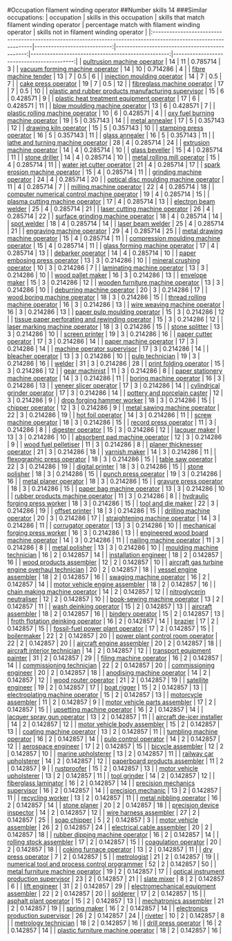 #Occupation filament winding operator
##Number skills 14
###Similar occupations:
| occupation                                                                                                      |   skills in this occupation |   skills that match filament winding operator |   percentage match with filament winding operator |   skills not in filament winding operator |
|:----------------------------------------------------------------------------------------------------------------|----------------------------:|----------------------------------------------:|--------------------------------------------------:|------------------------------------------:|
| [pultrusion machine operator](pultrusion_machine_operator.md)                                                   |                          14 |                                            11 |                                          0.785714 |                                         3 |
| [vacuum forming machine operator](vacuum_forming_machine_operator.md)                                           |                          14 |                                            10 |                                          0.714286 |                                         4 |
| [fibre machine tender](fibre_machine_tender.md)                                                                 |                          13 |                                             7 |                                          0.5      |                                         6 |
| [injection moulding operator](injection_moulding_operator.md)                                                   |                          14 |                                             7 |                                          0.5      |                                         7 |
| [cake press operator](cake_press_operator.md)                                                                   |                          19 |                                             7 |                                          0.5      |                                        12 |
| [fibreglass machine operator](fibreglass_machine_operator.md)                                                   |                          17 |                                             7 |                                          0.5      |                                        10 |
| [plastic and rubber products manufacturing supervisor](plastic_and_rubber_products_manufacturing_supervisor.md) |                          15 |                                             6 |                                          0.428571 |                                         9 |
| [plastic heat treatment equipment operator](plastic_heat_treatment_equipment_operator.md)                       |                          17 |                                             6 |                                          0.428571 |                                        11 |
| [blow moulding machine operator](blow_moulding_machine_operator.md)                                             |                          13 |                                             6 |                                          0.428571 |                                         7 |
| [plastic rolling machine operator](plastic_rolling_machine_operator.md)                                         |                          10 |                                             6 |                                          0.428571 |                                         4 |
| [oxy fuel burning machine operator](oxy_fuel_burning_machine_operator.md)                                       |                          19 |                                             5 |                                          0.357143 |                                        14 |
| [metal annealer](metal_annealer.md)                                                                             |                          17 |                                             5 |                                          0.357143 |                                        12 |
| [drawing kiln operator](drawing_kiln_operator.md)                                                               |                          15 |                                             5 |                                          0.357143 |                                        10 |
| [stamping press operator](stamping_press_operator.md)                                                           |                          16 |                                             5 |                                          0.357143 |                                        11 |
| [glass annealer](glass_annealer.md)                                                                             |                          16 |                                             5 |                                          0.357143 |                                        11 |
| [lathe and turning machine operator](lathe_and_turning_machine_operator.md)                                     |                          28 |                                             4 |                                          0.285714 |                                        24 |
| [extrusion machine operator](extrusion_machine_operator.md)                                                     |                          14 |                                             4 |                                          0.285714 |                                        10 |
| [glass beveller](glass_beveller.md)                                                                             |                          15 |                                             4 |                                          0.285714 |                                        11 |
| [stone driller](stone_driller.md)                                                                               |                          14 |                                             4 |                                          0.285714 |                                        10 |
| [metal rolling mill operator](metal_rolling_mill_operator.md)                                                   |                          15 |                                             4 |                                          0.285714 |                                        11 |
| [water jet cutter operator](water_jet_cutter_operator.md)                                                       |                          21 |                                             4 |                                          0.285714 |                                        17 |
| [spark erosion machine operator](spark_erosion_machine_operator.md)                                             |                          15 |                                             4 |                                          0.285714 |                                        11 |
| [grinding machine operator](grinding_machine_operator.md)                                                       |                          24 |                                             4 |                                          0.285714 |                                        20 |
| [optical disc moulding machine operator](optical_disc_moulding_machine_operator.md)                             |                          11 |                                             4 |                                          0.285714 |                                         7 |
| [milling machine operator](milling_machine_operator.md)                                                         |                          22 |                                             4 |                                          0.285714 |                                        18 |
| [computer numerical control machine operator](computer_numerical_control_machine_operator.md)                   |                          19 |                                             4 |                                          0.285714 |                                        15 |
| [plasma cutting machine operator](plasma_cutting_machine_operator.md)                                           |                          17 |                                             4 |                                          0.285714 |                                        13 |
| [electron beam welder](electron_beam_welder.md)                                                                 |                          25 |                                             4 |                                          0.285714 |                                        21 |
| [laser cutting machine operator](laser_cutting_machine_operator.md)                                             |                          26 |                                             4 |                                          0.285714 |                                        22 |
| [surface grinding machine operator](surface_grinding_machine_operator.md)                                       |                          18 |                                             4 |                                          0.285714 |                                        14 |
| [spot welder](spot_welder.md)                                                                                   |                          18 |                                             4 |                                          0.285714 |                                        14 |
| [laser beam welder](laser_beam_welder.md)                                                                       |                          25 |                                             4 |                                          0.285714 |                                        21 |
| [engraving machine operator](engraving_machine_operator.md)                                                     |                          29 |                                             4 |                                          0.285714 |                                        25 |
| [metal drawing machine operator](metal_drawing_machine_operator.md)                                             |                          15 |                                             4 |                                          0.285714 |                                        11 |
| [compression moulding machine operator](compression_moulding_machine_operator.md)                               |                          15 |                                             4 |                                          0.285714 |                                        11 |
| [glass forming machine operator](glass_forming_machine_operator.md)                                             |                          17 |                                             4 |                                          0.285714 |                                        13 |
| [debarker operator](debarker_operator.md)                                                                       |                          14 |                                             4 |                                          0.285714 |                                        10 |
| [paper embosing press operator](paper_embosing_press_operator.md)                                               |                          13 |                                             3 |                                          0.214286 |                                        10 |
| [mineral crushing operator](mineral_crushing_operator.md)                                                       |                          10 |                                             3 |                                          0.214286 |                                         7 |
| [laminating machine operator](laminating_machine_operator.md)                                                   |                          13 |                                             3 |                                          0.214286 |                                        10 |
| [wood pallet maker](wood_pallet_maker.md)                                                                       |                          16 |                                             3 |                                          0.214286 |                                        13 |
| [envelope maker](envelope_maker.md)                                                                             |                          15 |                                             3 |                                          0.214286 |                                        12 |
| [wooden furniture machine operator](wooden_furniture_machine_operator.md)                                       |                          13 |                                             3 |                                          0.214286 |                                        10 |
| [deburring machine operator](deburring_machine_operator.md)                                                     |                          20 |                                             3 |                                          0.214286 |                                        17 |
| [wood boring machine operator](wood_boring_machine_operator.md)                                                 |                          18 |                                             3 |                                          0.214286 |                                        15 |
| [thread rolling machine operator](thread_rolling_machine_operator.md)                                           |                          16 |                                             3 |                                          0.214286 |                                        13 |
| [wire weaving machine operator](wire_weaving_machine_operator.md)                                               |                          16 |                                             3 |                                          0.214286 |                                        13 |
| [paper pulp moulding operator](paper_pulp_moulding_operator.md)                                                 |                          15 |                                             3 |                                          0.214286 |                                        12 |
| [tissue paper perforating and rewinding operator](tissue_paper_perforating_and_rewinding_operator.md)           |                          15 |                                             3 |                                          0.214286 |                                        12 |
| [laser marking machine operator](laser_marking_machine_operator.md)                                             |                          18 |                                             3 |                                          0.214286 |                                        15 |
| [stone splitter](stone_splitter.md)                                                                             |                          13 |                                             3 |                                          0.214286 |                                        10 |
| [screen printer](screen_printer.md)                                                                             |                          19 |                                             3 |                                          0.214286 |                                        16 |
| [paper cutter operator](paper_cutter_operator.md)                                                               |                          17 |                                             3 |                                          0.214286 |                                        14 |
| [paper machine operator](paper_machine_operator.md)                                                             |                          17 |                                             3 |                                          0.214286 |                                        14 |
| [machine operator supervisor](machine_operator_supervisor.md)                                                   |                          17 |                                             3 |                                          0.214286 |                                        14 |
| [bleacher operator](bleacher_operator.md)                                                                       |                          13 |                                             3 |                                          0.214286 |                                        10 |
| [pulp technician](pulp_technician.md)                                                                           |                          19 |                                             3 |                                          0.214286 |                                        16 |
| [welder](welder.md)                                                                                             |                          31 |                                             3 |                                          0.214286 |                                        28 |
| [print folding operator](print_folding_operator.md)                                                             |                          15 |                                             3 |                                          0.214286 |                                        12 |
| [gear machinist](gear_machinist.md)                                                                             |                          11 |                                             3 |                                          0.214286 |                                         8 |
| [paper stationery machine operator](paper_stationery_machine_operator.md)                                       |                          14 |                                             3 |                                          0.214286 |                                        11 |
| [boring machine operator](boring_machine_operator.md)                                                           |                          16 |                                             3 |                                          0.214286 |                                        13 |
| [veneer slicer operator](veneer_slicer_operator.md)                                                             |                          17 |                                             3 |                                          0.214286 |                                        14 |
| [cylindrical grinder operator](cylindrical_grinder_operator.md)                                                 |                          17 |                                             3 |                                          0.214286 |                                        14 |
| [pottery and porcelain caster](pottery_and_porcelain_caster.md)                                                 |                          12 |                                             3 |                                          0.214286 |                                         9 |
| [drop forging hammer worker](drop_forging_hammer_worker.md)                                                     |                          18 |                                             3 |                                          0.214286 |                                        15 |
| [chipper operator](chipper_operator.md)                                                                         |                          12 |                                             3 |                                          0.214286 |                                         9 |
| [metal sawing machine operator](metal_sawing_machine_operator.md)                                               |                          22 |                                             3 |                                          0.214286 |                                        19 |
| [hot foil operator](hot_foil_operator.md)                                                                       |                          14 |                                             3 |                                          0.214286 |                                        11 |
| [screw machine operator](screw_machine_operator.md)                                                             |                          18 |                                             3 |                                          0.214286 |                                        15 |
| [record press operator](record_press_operator.md)                                                               |                          11 |                                             3 |                                          0.214286 |                                         8 |
| [digester operator](digester_operator.md)                                                                       |                          15 |                                             3 |                                          0.214286 |                                        12 |
| [lacquer maker](lacquer_maker.md)                                                                               |                          13 |                                             3 |                                          0.214286 |                                        10 |
| [absorbent pad machine operator](absorbent_pad_machine_operator.md)                                             |                          12 |                                             3 |                                          0.214286 |                                         9 |
| [wood fuel pelletiser](wood_fuel_pelletiser.md)                                                                 |                          11 |                                             3 |                                          0.214286 |                                         8 |
| [planer thicknesser operator](planer_thicknesser_operator.md)                                                   |                          21 |                                             3 |                                          0.214286 |                                        18 |
| [varnish maker](varnish_maker.md)                                                                               |                          14 |                                             3 |                                          0.214286 |                                        11 |
| [flexographic press operator](flexographic_press_operator.md)                                                   |                          18 |                                             3 |                                          0.214286 |                                        15 |
| [table saw operator](table_saw_operator.md)                                                                     |                          22 |                                             3 |                                          0.214286 |                                        19 |
| [digital printer](digital_printer.md)                                                                           |                          18 |                                             3 |                                          0.214286 |                                        15 |
| [stone polisher](stone_polisher.md)                                                                             |                          18 |                                             3 |                                          0.214286 |                                        15 |
| [punch press operator](punch_press_operator.md)                                                                 |                          19 |                                             3 |                                          0.214286 |                                        16 |
| [metal planer operator](metal_planer_operator.md)                                                               |                          18 |                                             3 |                                          0.214286 |                                        15 |
| [gravure press operator](gravure_press_operator.md)                                                             |                          18 |                                             3 |                                          0.214286 |                                        15 |
| [paper bag machine operator](paper_bag_machine_operator.md)                                                     |                          13 |                                             3 |                                          0.214286 |                                        10 |
| [rubber products machine operator](rubber_products_machine_operator.md)                                         |                          11 |                                             3 |                                          0.214286 |                                         8 |
| [hydraulic forging press worker](hydraulic_forging_press_worker.md)                                             |                          18 |                                             3 |                                          0.214286 |                                        15 |
| [tool and die maker](tool_and_die_maker.md)                                                                     |                          22 |                                             3 |                                          0.214286 |                                        19 |
| [offset printer](offset_printer.md)                                                                             |                          18 |                                             3 |                                          0.214286 |                                        15 |
| [drilling machine operator](drilling_machine_operator.md)                                                       |                          20 |                                             3 |                                          0.214286 |                                        17 |
| [straightening machine operator](straightening_machine_operator.md)                                             |                          14 |                                             3 |                                          0.214286 |                                        11 |
| [corrugator operator](corrugator_operator.md)                                                                   |                          13 |                                             3 |                                          0.214286 |                                        10 |
| [mechanical forging press worker](mechanical_forging_press_worker.md)                                           |                          16 |                                             3 |                                          0.214286 |                                        13 |
| [engineered wood board machine operator](engineered_wood_board_machine_operator.md)                             |                          14 |                                             3 |                                          0.214286 |                                        11 |
| [nailing machine operator](nailing_machine_operator.md)                                                         |                          11 |                                             3 |                                          0.214286 |                                         8 |
| [metal polisher](metal_polisher.md)                                                                             |                          13 |                                             3 |                                          0.214286 |                                        10 |
| [moulding machine technician](moulding_machine_technician.md)                                                   |                          16 |                                             2 |                                          0.142857 |                                        14 |
| [installation engineer](installation_engineer.md)                                                               |                          18 |                                             2 |                                          0.142857 |                                        16 |
| [wood products assembler](wood_products_assembler.md)                                                           |                          12 |                                             2 |                                          0.142857 |                                        10 |
| [aircraft gas turbine engine overhaul technician](aircraft_gas_turbine_engine_overhaul_technician.md)           |                          20 |                                             2 |                                          0.142857 |                                        18 |
| [vessel engine assembler](vessel_engine_assembler.md)                                                           |                          18 |                                             2 |                                          0.142857 |                                        16 |
| [swaging machine operator](swaging_machine_operator.md)                                                         |                          16 |                                             2 |                                          0.142857 |                                        14 |
| [motor vehicle engine assembler](motor_vehicle_engine_assembler.md)                                             |                          18 |                                             2 |                                          0.142857 |                                        16 |
| [chain making machine operator](chain_making_machine_operator.md)                                               |                          14 |                                             2 |                                          0.142857 |                                        12 |
| [nitroglycerin neutraliser](nitroglycerin_neutraliser.md)                                                       |                          12 |                                             2 |                                          0.142857 |                                        10 |
| [book-sewing machine operator](book-sewing_machine_operator.md)                                                 |                          13 |                                             2 |                                          0.142857 |                                        11 |
| [wash deinking operator](wash_deinking_operator.md)                                                             |                          15 |                                             2 |                                          0.142857 |                                        13 |
| [aircraft assembler](aircraft_assembler.md)                                                                     |                          18 |                                             2 |                                          0.142857 |                                        16 |
| [bindery operator](bindery_operator.md)                                                                         |                          15 |                                             2 |                                          0.142857 |                                        13 |
| [froth flotation deinking operator](froth_flotation_deinking_operator.md)                                       |                          16 |                                             2 |                                          0.142857 |                                        14 |
| [brazier](brazier.md)                                                                                           |                          17 |                                             2 |                                          0.142857 |                                        15 |
| [fossil-fuel power plant operator](fossil-fuel_power_plant_operator.md)                                         |                          17 |                                             2 |                                          0.142857 |                                        15 |
| [boilermaker](boilermaker.md)                                                                                   |                          22 |                                             2 |                                          0.142857 |                                        20 |
| [power plant control room operator](power_plant_control_room_operator.md)                                       |                          22 |                                             2 |                                          0.142857 |                                        20 |
| [aircraft engine assembler](aircraft_engine_assembler.md)                                                       |                          20 |                                             2 |                                          0.142857 |                                        18 |
| [aircraft interior technician](aircraft_interior_technician.md)                                                 |                          14 |                                             2 |                                          0.142857 |                                        12 |
| [transport equipment painter](transport_equipment_painter.md)                                                   |                          31 |                                             2 |                                          0.142857 |                                        29 |
| [filing machine operator](filing_machine_operator.md)                                                           |                          16 |                                             2 |                                          0.142857 |                                        14 |
| [commissioning technician](commissioning_technician.md)                                                         |                          22 |                                             2 |                                          0.142857 |                                        20 |
| [commissioning engineer](commissioning_engineer.md)                                                             |                          20 |                                             2 |                                          0.142857 |                                        18 |
| [anodising machine operator](anodising_machine_operator.md)                                                     |                          14 |                                             2 |                                          0.142857 |                                        12 |
| [wood router operator](wood_router_operator.md)                                                                 |                          21 |                                             2 |                                          0.142857 |                                        19 |
| [satellite engineer](satellite_engineer.md)                                                                     |                          19 |                                             2 |                                          0.142857 |                                        17 |
| [boat rigger](boat_rigger.md)                                                                                   |                          15 |                                             2 |                                          0.142857 |                                        13 |
| [electroplating machine operator](electroplating_machine_operator.md)                                           |                          15 |                                             2 |                                          0.142857 |                                        13 |
| [motorcycle assembler](motorcycle_assembler.md)                                                                 |                          11 |                                             2 |                                          0.142857 |                                         9 |
| [motor vehicle parts assembler](motor_vehicle_parts_assembler.md)                                               |                          17 |                                             2 |                                          0.142857 |                                        15 |
| [upsetting machine operator](upsetting_machine_operator.md)                                                     |                          16 |                                             2 |                                          0.142857 |                                        14 |
| [lacquer spray gun operator](lacquer_spray_gun_operator.md)                                                     |                          13 |                                             2 |                                          0.142857 |                                        11 |
| [aircraft de-icer installer](aircraft_de-icer_installer.md)                                                     |                          14 |                                             2 |                                          0.142857 |                                        12 |
| [motor vehicle body assembler](motor_vehicle_body_assembler.md)                                                 |                          15 |                                             2 |                                          0.142857 |                                        13 |
| [coating machine operator](coating_machine_operator.md)                                                         |                          13 |                                             2 |                                          0.142857 |                                        11 |
| [tumbling machine operator](tumbling_machine_operator.md)                                                       |                          16 |                                             2 |                                          0.142857 |                                        14 |
| [pulp control operator](pulp_control_operator.md)                                                               |                          14 |                                             2 |                                          0.142857 |                                        12 |
| [aerospace engineer](aerospace_engineer.md)                                                                     |                          17 |                                             2 |                                          0.142857 |                                        15 |
| [bicycle assembler](bicycle_assembler.md)                                                                       |                          12 |                                             2 |                                          0.142857 |                                        10 |
| [marine upholsterer](marine_upholsterer.md)                                                                     |                          13 |                                             2 |                                          0.142857 |                                        11 |
| [railway car upholsterer](railway_car_upholsterer.md)                                                           |                          14 |                                             2 |                                          0.142857 |                                        12 |
| [paperboard products assembler](paperboard_products_assembler.md)                                               |                          11 |                                             2 |                                          0.142857 |                                         9 |
| [rustproofer](rustproofer.md)                                                                                   |                          15 |                                             2 |                                          0.142857 |                                        13 |
| [motor vehicle upholsterer](motor_vehicle_upholsterer.md)                                                       |                          13 |                                             2 |                                          0.142857 |                                        11 |
| [tool grinder](tool_grinder.md)                                                                                 |                          14 |                                             2 |                                          0.142857 |                                        12 |
| [fiberglass laminator](fiberglass_laminator.md)                                                                 |                          16 |                                             2 |                                          0.142857 |                                        14 |
| [precision mechanics supervisor](precision_mechanics_supervisor.md)                                             |                          16 |                                             2 |                                          0.142857 |                                        14 |
| [precision mechanic](precision_mechanic.md)                                                                     |                          13 |                                             2 |                                          0.142857 |                                        11 |
| [recycling worker](recycling_worker.md)                                                                         |                          13 |                                             2 |                                          0.142857 |                                        11 |
| [metal nibbling operator](metal_nibbling_operator.md)                                                           |                          16 |                                             2 |                                          0.142857 |                                        14 |
| [stone planer](stone_planer.md)                                                                                 |                          20 |                                             2 |                                          0.142857 |                                        18 |
| [precision device inspector](precision_device_inspector.md)                                                     |                          14 |                                             2 |                                          0.142857 |                                        12 |
| [wire harness assembler](wire_harness_assembler.md)                                                             |                          27 |                                             2 |                                          0.142857 |                                        25 |
| [soap chipper](soap_chipper.md)                                                                                 |                           5 |                                             2 |                                          0.142857 |                                         3 |
| [motor vehicle assembler](motor_vehicle_assembler.md)                                                           |                          26 |                                             2 |                                          0.142857 |                                        24 |
| [electrical cable assembler](electrical_cable_assembler.md)                                                     |                          20 |                                             2 |                                          0.142857 |                                        18 |
| [rubber dipping machine operator](rubber_dipping_machine_operator.md)                                           |                          16 |                                             2 |                                          0.142857 |                                        14 |
| [rolling stock assembler](rolling_stock_assembler.md)                                                           |                          17 |                                             2 |                                          0.142857 |                                        15 |
| [coagulation operator](coagulation_operator.md)                                                                 |                          20 |                                             2 |                                          0.142857 |                                        18 |
| [coking furnace operator](coking_furnace_operator.md)                                                           |                          13 |                                             2 |                                          0.142857 |                                        11 |
| [dry press operator](dry_press_operator.md)                                                                     |                           7 |                                             2 |                                          0.142857 |                                         5 |
| [metrologist](metrologist.md)                                                                                   |                          21 |                                             2 |                                          0.142857 |                                        19 |
| [numerical tool and process control programmer](numerical_tool_and_process_control_programmer.md)               |                          52 |                                             2 |                                          0.142857 |                                        50 |
| [metal furniture machine operator](metal_furniture_machine_operator.md)                                         |                          19 |                                             2 |                                          0.142857 |                                        17 |
| [optical instrument production supervisor](optical_instrument_production_supervisor.md)                         |                          23 |                                             2 |                                          0.142857 |                                        21 |
| [slate mixer](slate_mixer.md)                                                                                   |                           8 |                                             2 |                                          0.142857 |                                         6 |
| [lift engineer](lift_engineer.md)                                                                               |                          31 |                                             2 |                                          0.142857 |                                        29 |
| [electromechanical equipment assembler](electromechanical_equipment_assembler.md)                               |                          22 |                                             2 |                                          0.142857 |                                        20 |
| [solderer](solderer.md)                                                                                         |                          17 |                                             2 |                                          0.142857 |                                        15 |
| [asphalt plant operator](asphalt_plant_operator.md)                                                             |                          15 |                                             2 |                                          0.142857 |                                        13 |
| [mechatronics assembler](mechatronics_assembler.md)                                                             |                          21 |                                             2 |                                          0.142857 |                                        19 |
| [spring maker](spring_maker.md)                                                                                 |                          16 |                                             2 |                                          0.142857 |                                        14 |
| [electronics production supervisor](electronics_production_supervisor.md)                                       |                          26 |                                             2 |                                          0.142857 |                                        24 |
| [riveter](riveter.md)                                                                                           |                          10 |                                             2 |                                          0.142857 |                                         8 |
| [metrology technician](metrology_technician.md)                                                                 |                          18 |                                             2 |                                          0.142857 |                                        16 |
| [drill press operator](drill_press_operator.md)                                                                 |                          16 |                                             2 |                                          0.142857 |                                        14 |
| [plastic furniture machine operator](plastic_furniture_machine_operator.md)                                     |                          18 |                                             2 |                                          0.142857 |                                        16 |
